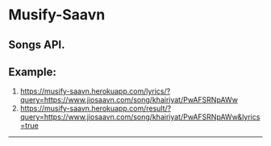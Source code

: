 # Musify-Saavn
Songs API.
--
Example:
---
1. https://musify-saavn.herokuapp.com/lyrics/?query=https://www.jiosaavn.com/song/khairiyat/PwAFSRNpAWw
2. https://musify-saavn.herokuapp.com/result/?query=https://www.jiosaavn.com/song/khairiyat/PwAFSRNpAWw&lyrics=true
---
